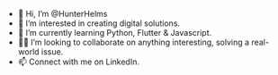 - 👋 Hi, I’m @HunterHelms
- 👀 I’m interested in creating digital solutions.
- 🌱 I’m currently learning Python, Flutter & Javascript.
- 👨‍💻 I’m looking to collaborate on anything interesting, solving a real-world issue.
- 📫 Connect with me on LinkedIn. 

<!---
HunterHelms/HunterHelms is a ✨ special ✨ repository because its `README.md` (this file) appears on your GitHub profile.
You can click the Preview link to take a look at your changes.
--->
